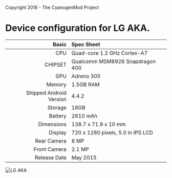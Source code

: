 Copyright 2016 - The CyanogenMod Project

Device configuration for LG AKA.
=====================================

Basic   | Spec Sheet
-------:|:-------------------------
CPU     | Quad-core 1.2 GHz Cortex-A7
CHIPSET | Qualcomm MSM8926 Snapdragon 400
GPU     | Adreno 305
Memory  | 1.5GB RAM
Shipped Android Version | 4.4.2
Storage | 16GB
Battery | 2610 mAh
Dimensions | 138.7 x 71.9 x 10 mm
Display | 720 x 1280 pixels, 5.0 in IPS LCD
Rear Camera  | 8 MP
Front Camera | 2.1 MP
Release Date | May 2015


![LG AKA](i-cdn.phonearena.com/images/articles/174687-image/The-LG-AKA.jpg "LG AKA")
